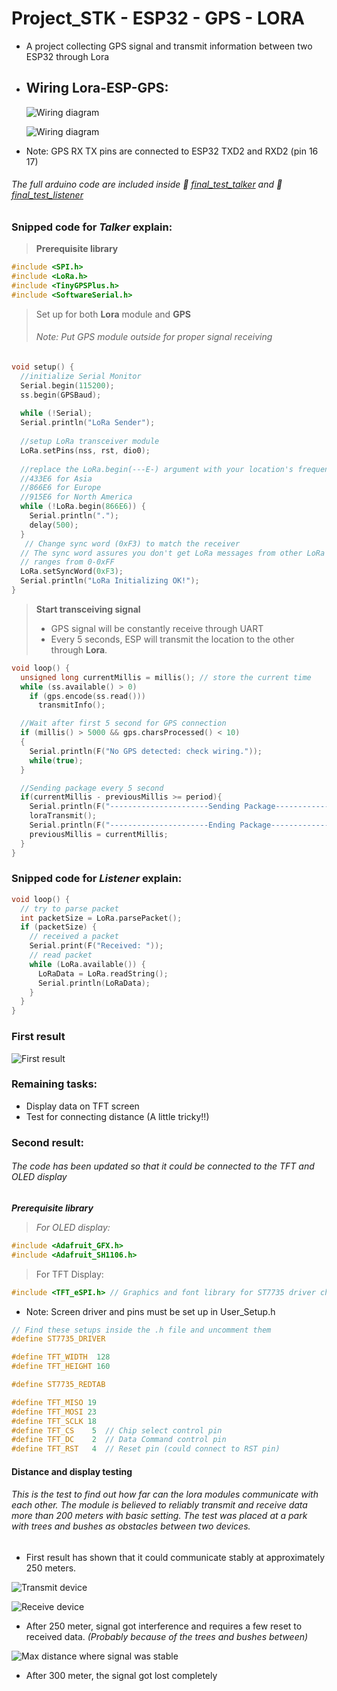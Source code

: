 # Project_STK - ESP32 - GPS - LORA
* A project collecting GPS signal and transmit information between two ESP32 through Lora

* ## Wiring Lora-ESP-GPS:
  ![Wiring diagram](https://github.com/phuocly2304/Project_STK/blob/main/figure/Sketch_1.png)

   ![Wiring diagram](https://github.com/phuocly2304/Project_STK/blob/main/figure/Lora_ESP.jpg)

* Note: GPS RX TX pins are connected to ESP32 TXD2 and RXD2 (pin 16 17)

###### The full arduino code are included inside :open_file_folder: [final_test_talker](https://github.com/phuocly2304/Project_STK/blob/main/Final_test_talker/Final_test_talker.ino) and :open_file_folder: [final_test_listener](https://github.com/phuocly2304/Project_STK/tree/main/Final_test_listener/Final_test_listener.ino)

### Snipped code for *Talker* explain:
> **Prerequisite library**
```C++
#include <SPI.h>
#include <LoRa.h>
#include <TinyGPSPlus.h>
#include <SoftwareSerial.h>
```

> Set up for both **Lora** module and **GPS**
> ###### Note: Put GPS module outside for proper signal receiving 
```C++
void setup() {
  //initialize Serial Monitor
  Serial.begin(115200);
  ss.begin(GPSBaud);
  
  while (!Serial);
  Serial.println("LoRa Sender");
 
  //setup LoRa transceiver module
  LoRa.setPins(nss, rst, dio0);
  
  //replace the LoRa.begin(---E-) argument with your location's frequency 
  //433E6 for Asia
  //866E6 for Europe
  //915E6 for North America
  while (!LoRa.begin(866E6)) {
    Serial.println(".");
    delay(500);
  }
   // Change sync word (0xF3) to match the receiver
  // The sync word assures you don't get LoRa messages from other LoRa transceivers
  // ranges from 0-0xFF
  LoRa.setSyncWord(0xF3);
  Serial.println("LoRa Initializing OK!");
}
```

> **Start transceiving signal**
> * GPS signal will be constantly receive through UART
> * Every 5 seconds, ESP will transmit the location to the other through **Lora**.

```C++
void loop() {
  unsigned long currentMillis = millis(); // store the current time
  while (ss.available() > 0)
    if (gps.encode(ss.read()))
      transmitInfo();

  //Wait after first 5 second for GPS connection
  if (millis() > 5000 && gps.charsProcessed() < 10)
  {
    Serial.println(F("No GPS detected: check wiring."));
    while(true);
  }

  //Sending package every 5 second
  if(currentMillis - previousMillis >= period){
    Serial.println(F("----------------------Sending Package---------------------"));
    loraTransmit();
    Serial.println(F("----------------------Ending Package----------------------"));
    previousMillis = currentMillis;
  }
}
```
### Snipped code for *Listener* explain:

```C++
void loop() {
  // try to parse packet
  int packetSize = LoRa.parsePacket();
  if (packetSize) {
    // received a packet
    Serial.print(F("Received: "));
    // read packet
    while (LoRa.available()) {
      LoRaData = LoRa.readString();
      Serial.println(LoRaData);
    }
  }
}
```

### First result
![First result](https://github.com/phuocly2304/Project_STK/blob/main/figure/lora_gps_result.jpg)

### Remaining tasks:
* Display data on TFT screen
* Test for connecting distance (A little tricky!!) 

### Second result:
###### The code has been updated so that it could be connected to the TFT and OLED display

 ***Prerequisite library***
> *For OLED display:*
```C++
#include <Adafruit_GFX.h>
#include <Adafruit_SH1106.h>
```

> For TFT Display:
```C++
#include <TFT_eSPI.h> // Graphics and font library for ST7735 driver chip
```
* Note: Screen driver and pins must be set up in User_Setup.h
```C++
// Find these setups inside the .h file and uncomment them
#define ST7735_DRIVER

#define TFT_WIDTH  128
#define TFT_HEIGHT 160

#define ST7735_REDTAB

#define TFT_MISO 19
#define TFT_MOSI 23
#define TFT_SCLK 18
#define TFT_CS    5  // Chip select control pin
#define TFT_DC    2  // Data Command control pin
#define TFT_RST   4  // Reset pin (could connect to RST pin)
```
#### Distance and display testing
###### This is the test to find out how far can the lora modules communicate with each other. The module is believed to reliably transmit and receive data more than 200 meters with basic setting. The test was placed at a park with trees and bushes as obstacles between two devices.

* First result has shown that it could communicate stably at approximately 250 meters.

![Transmit device](https://github.com/phuocly2304/Project_STK/blob/main/figure/transmit_lora.jpg)

![Receive device](https://github.com/phuocly2304/Project_STK/blob/main/figure/received_lora.jpeg)

* After 250 meter, signal got interference and requires a few reset to received data. *(Probably because of the trees and bushes between)*
  
![Max distance where signal was stable](https://github.com/phuocly2304/Project_STK/blob/main/figure/Test_distance_01.jpg)

* After 300 meter, the signal got lost completely

